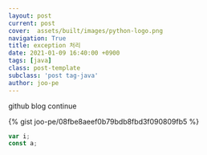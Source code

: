 ```yaml
---
layout: post
current: post
cover:  assets/built/images/python-logo.png
navigation: True
title: exception 처리
date: 2021-01-09 16:40:00 +0900
tags: [java]
class: post-template
subclass: 'post tag-java'
author: joo-pe
---
```


github blog continue

{% gist joo-pe/08fbe8aeef0b79bdb8fbd3f090809fb5 %}

~~~javascript
var i;
const a;

~~~